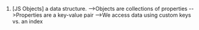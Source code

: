 1. [JS Objects] a data structure. 
	-->Objects are collections of properties
	-->Properties are a key-value pair
	-->We access data using custom keys vs. an index